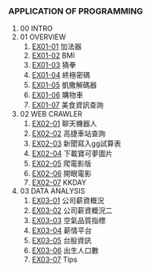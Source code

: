 ### APPLICATION OF PROGRAMMING
1. 00 INTRO
2. 01 OVERVIEW
    1. [EX01-01](class_01_01.ipynb) 加法器 
    2. [EX01-02](class_01_02.ipynb) BMI
    3. [EX01-03](class_01_03.ipynb) 猜拳
    4. [EX01-04](class_01_04.ipynb) 終極密碼
    5. [EX01-05](class_01_05.ipynb) 凱撒解碼器
    6. [EX01-06](class_01_06.ipynb) 購物車
    7. [EX01-07](class_01_07.ipynb) 美食資訊查詢
3. 02  WEB CRAWLER
    1. [EX02-01](class_02_01.ipynb) 聊天機器人
    2. [EX02-02](class_02_02.ipynb) 高捷車站查詢
    3. [EX02-03](class_02_03.ipynb) 新聞寫入gg試算表
    4. [EX02-04](class_02_04.ipynb) 下載寶可夢圖片
    5. [EX02-05](class_02_05.ipynb) 爬電影版
    6. [EX02-06](class_02_06.ipynb) 開眼電影
    7. [EX02-07](class_02_07.ipynb) KKDAY
4. 03 DATA ANALYSIS
    1. [EX03-01](class_03_01.ipynb) 公司薪資概況
    2. [EX03-02](class_03_02.ipynb) 公司薪資概況二
    3. [EX03-03](class_03_03.ipynb) 空氣品質指標
    4. [EX03-04](class_03_04.ipynb) 薪情平台
    5. [EX03-05](class_03_05.ipynb) 台股資訊
    6. [EX03-06](class_03_06.ipynb) 出生人口數
    7. [EX03-07](class_03_07.ipynb) Tips

